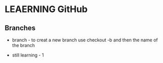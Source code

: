 # LEAERNING GitHub

## Branches

- branch - to creat a new branch use checkout -b and then the name of the branch  

- still learning - 1
